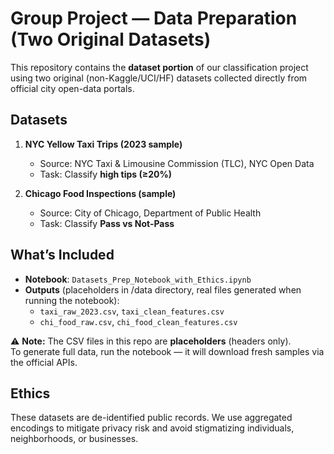 # Group Project — Data Preparation (Two Original Datasets)

This repository contains the **dataset portion** of our classification project using two original (non-Kaggle/UCI/HF) datasets collected directly from official city open-data portals.

## Datasets
1. **NYC Yellow Taxi Trips (2023 sample)**
   - Source: NYC Taxi & Limousine Commission (TLC), NYC Open Data
   - Task: Classify **high tips (≥20%)**

2. **Chicago Food Inspections (sample)**
   - Source: City of Chicago, Department of Public Health
   - Task: Classify **Pass vs Not-Pass**

## What’s Included
- **Notebook**: `Datasets_Prep_Notebook_with_Ethics.ipynb`
- **Outputs** (placeholders in /data directory, real files generated when running the notebook):
  - `taxi_raw_2023.csv`, `taxi_clean_features.csv`
  - `chi_food_raw.csv`, `chi_food_clean_features.csv`

⚠️ **Note:** The CSV files in this repo are **placeholders** (headers only).  
To generate full data, run the notebook — it will download fresh samples via the official APIs.

## Ethics
These datasets are de-identified public records. We use aggregated encodings to mitigate privacy risk and avoid stigmatizing individuals, neighborhoods, or businesses.
